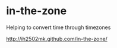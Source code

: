 in-the-zone
===========

Helping to convert time through timezones

http://ih2502mk.github.com/in-the-zone/